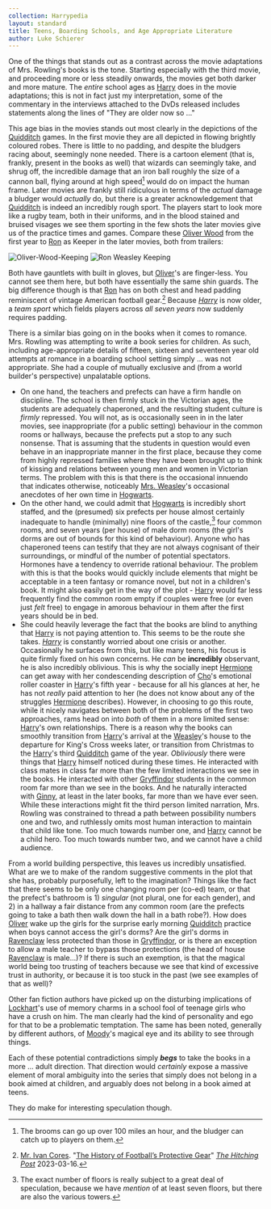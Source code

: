 ```yaml
---
collection: Harrypedia
layout: standard
title: Teens, Boarding Schools, and Age Appropriate Literature
author: Luke Schierer
---
```


One of the things that stands out as a contrast across the movie adaptations of Mrs. Rowling's books is the tone. Starting especially with the third movie, and proceeding more or less steadily onwards, the movies get both darker and more mature. The _entire_ school ages as [Harry] does in the movie adaptations; this is not in fact just my interpretation, some of the commentary in the interviews attached to the DvDs released includes statements along the lines of "They are older now so ..."

This age bias in the movies stands out most clearly in the depictions of the [Quidditch] games. In the first movie they are all depicted in flowing brightly coloured robes. There is little to no padding, and despite the bludgers racing about, seemingly none needed. There is a cartoon element (that is, frankly, present in the books as well) that wizards can seemingly take, and shrug off, the incredible damage that an iron ball roughly the size of a cannon ball, flying around at high speed[^241203-1] would do on impact the human frame. Later movies are frankly still ridiculous in terms of the _actual_ damage a bludger would _actually_ do, but there is a greater acknowledgement that [Quidditch] is indeed an incredibly rough sport. The players start to look more like a rugby team, both in their uniforms, and in the blood stained and bruised visages we see them sporting in the few shots the later movies give us of the practice times and games. Compare these [Oliver Wood] from the first year to [Ron] as Keeper in the later movies, both from trailers:

<div class="imgCompare">

![Oliver-Wood-Keeping](@assets/OliverWoodKeeping.png)
![Ron Weasley Keeping](@assets/RonWeasleyKeeping.png)

</div>

Both have gauntlets with built in gloves, but [Oliver]'s are finger-less. You cannot see them here, but both have essentially the same shin guards. The big difference though is that [Ron] has on both chest and head padding reminiscent of vintage American football gear.[^241203-2] Because _[Harry]_ is now older, a _team sport_ which fields players across _all seven years_ now suddenly requires padding.

There is a similar bias going on in the books when it comes to romance. Mrs. Rowling was attempting to write a book series for children. As such, including age-appropriate details of fifteen, sixteen and seventeen year old attempts at romance in a boarding school setting simply ... was not appropriate. She had a couple of mutually exclusive and (from a world builder's perspective) unpalatable options.

- On one hand, the teachers and prefects can have a firm handle on discipline. The school is then firmly stuck in the Victorian ages, the students are adequately chaperoned, and the resulting student culture is _firmly_ repressed. You will not, as is occasionally seen in in the later movies, see inappropriate (for a public setting) behaviour in the common rooms or hallways, because the prefects put a stop to any such nonsense. That is assuming that the students in question would even behave in an inappropriate manner in the first place, because they come from highly repressed families where they have been brought up to think of kissing and relations between young men and women in Victorian terms. The problem with this is that there is the occasional innuendo that indicates otherwise, noticeably [Mrs. Weasley]'s occasional anecdotes of her own time in [Hogwarts].
- On the other hand, we could admit that [Hogwarts] is incredibly short staffed, and the (presumed) six prefects per house almost certainly inadequate to handle (minimally) nine floors of the castle,[^241203] four common rooms, and seven years (per house) of male dorm rooms (the girl's dorms are out of bounds for this kind of behaviour). Anyone who has chaperoned teens can testify that they are not always cognisant of their surroundings, or mindful of the number of potential spectators. Hormones have a tendency to override rational behaviour. The problem with this is that the books would quickly include elements that might be acceptable in a teen fantasy or romance novel, but not in a children's book. It might also easily get in the way of the plot - [Harry] would far less frequently find the common room empty if couples were free (or even just _felt_ free) to engage in amorous behaviour in them after the first years should be in bed.
- She could heavily leverage the fact that the books are blind to anything that [Harry] is not paying attention to. This seems to be the route she takes. _[Harry]_ is constantly worried about one crisis or another. Occasionally he surfaces from this, but like many teens, his focus is quite firmly fixed on his own concerns. He _can_ be **incredibly** observant, he is also incredibly oblivious. This is why the socially inept [Hermione] can get away with her condescending description of [Cho]'s emotional roller coaster in [Harry]'s fifth year - because for all his glances at her, he has not _really_ paid attention to her (he does not know about any of the struggles [Hermione] describes). However, in choosing to go this route, while it nicely navigates between both of the problems of the first two approaches, rams head on into _both_ of them in a more limited sense: [Harry]'s own relationships. There is a reason why the books can smoothly transition from [Harry]'s arrival at the [Weasley]'s house to the departure for King's Cross weeks later, or transition from Christmas to the [Harry]'s third [Quidditch] game of the year. _Obliviously_ there were things that [Harry] himself noticed during these times. He interacted with class mates in class far more than the few limited interactions we see in the books. He interacted with other [Gryffindor] students in the common room far more than we see in the books. And he naturally interacted with [Ginny], at least in the later books, far more than we have ever seen. While these interactions might fit the third person limited narration, Mrs. Rowling was constrained to thread a path between possibility numbers one and two, and ruthlessly omits most human interaction to maintain that child like tone. Too much towards number one, and [Harry] cannot be a child hero. Too much towards number two, and we cannot have a child audience.

From a world building perspective, this leaves us incredibly unsatisfied. What are we to make of the random suggestive comments in the plot that she has, probably purposefully, left to the imagination? Things like the fact that there seems to be only one changing room per (co-ed) team, or that the prefect's bathroom is 1) _singular_ (not plural, one for each gender), and 2) in a hallway a fair distance from any common room (are the prefects going to take a bath then walk down the hall in a bath robe?). How does [Oliver] wake up the girls for the surprise early morning [Quidditch] practice when boys cannot access the girl's dorms? Are the girl's dorms in [Ravenclaw] less protected than those in [Gryffindor], or is there an exception to allow a male teacher to bypass those protections (the head of house [Ravenclaw] is male...)? If there is such an exemption, is that the magical world being too trusting of teachers because we see that kind of excessive trust in authority, or because it is too stuck in the past (we see examples of that as well)?

Other fan fiction authors have picked up on the disturbing implications of [Lockhart]'s use of memory charms in a school fool of teenage girls who have a crush on him. The man clearly had the kind of personality and ego for that to be a problematic temptation. The same has been noted, generally by different authors, of [Moody]'s magical eye and its ability to see through things.

Each of these potential contradictions simply **_begs_** to take the books in a more ... adult direction. That direction would _certainly_ expose a massive element of moral ambiguity into the series that simply does not belong in a book aimed at children, and arguably does not belong in a book aimed at teens.

They do make for interesting speculation though.

[^241203]: The exact number of floors is really subject to a great deal of speculation, because we have _mention_ of at least seven floors, but there are also the various towers.

[^241203-2]: [Mr. Ivan Cores](https://cmhs.news/author/ivancortesarias/). "[The History of Football’s Protective Gear](https://cmhs.news/the-history-of-footballs-protective-gear/)" _[The Hitching Post](https://cmhs.news/)_ 2023-03-16.

[^241203-1]: The brooms can go up over 100 miles an hour, and the bludger can catch up to players on them.

[Cho]: /Harrypedia/people/chang/Cho/
[Ginny]: </Harrypedia/people/Weasley/Ginevra Molly/>
[Gryffindor]: /Harrypedia/Hogwarts/gryffindor/
[Harry]: </Harrypedia/people/Potter/Harry James/>
[Hermione]: </Harrypedia/people/Granger/Hermione Jean/>
[Hogwarts]: /Harrypedia/Hogwarts/
[Lockhart]: /Harrypedia/people/lockhart/Gilderoy/
[Luna]: /Harrypedia/people/Lovegood/Luna/
[Moody]: /Harrypedia/people/Moody/Alastor/
[Mrs. Weasley]: /Harrypedia/people/Prewett/Molly/
[Oliver Wood]: /Harrypedia/people/wood/Oliver/
[Oliver]: /Harrypedia/people/wood/Oliver/
[Quidditch]: /Harrypedia/quidditch/
[Ravenclaw]: /Harrypedia/Hogwarts/ravenclaw/
[Ron]: </Harrypedia/people/Weasley/Ronald Bilius/>
[Weasley]: /Harrypedia/people/Weasley/
